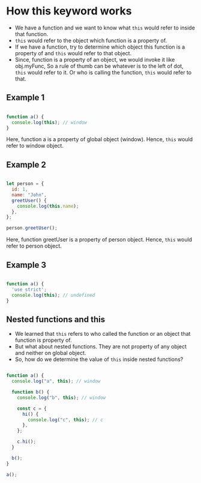 # How this keyword works

- We have a function and we want to know what `this` would refer to inside that function.
- `this` would refer to the object which function is a property of.
- If we have a function, try to determine which object this function is a property of and `this` would refer to that object.
- Since, function is a property of an object, we would invoke it like obj.myFunc, So a rule of thumb can be whatever is to the left of dot, `this` would refer to it. Or who is calling the function, `this` would refer to that.


## Example 1

``` javascript

function a() {
  console.log(this); // window
}

```

Here, function a is a property of global object (window). Hence, `this` would refer to window object.

## Example 2

``` javascript

let person = {
  id: 1,
  name: "John",
  greetUser() {
    console.log(this.name);
  },
};

person.greetUser();

```

Here, function greetUser is a property of person object. Hence, `this` would refer to person object.

## Example 3

``` javascript

function a() {
  'use strict';
  console.log(this); // undefined
}

```

## Nested functions and this

- We learned that `this` refers to who called the function or an object that function is property of.
- But what about nested functions. They are not property of any object and neither on global object.
- So, how do we determine the value of `this` inside nested functions?

``` javascript

function a() {
  console.log("a", this); // window

  function b() {
    console.log("b", this); // window

    const c = {
      hi() {
        console.log("c", this); // c
      },
    };

    c.hi();
  }

  b();
}

a();

```
